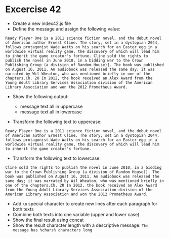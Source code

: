 # Excercise 42

* Create a new index42.js file
* Define the message and assign the following value:
```
Ready Player One is a 2011 science fiction novel, and the debut novel of American author Ernest Cline. The story, set in a dystopian 2044, follows protagonist Wade Watts on his search for an Easter egg in a worldwide virtual reality game, the discovery of which will lead him to inherit the game creator's fortune. Cline sold the rights to publish the novel in June 2010, in a bidding war to the Crown Publishing Group (a division of Random House)]. The book was published on August 16, 2011. An audiobook was released the same day; it was narrated by Wil Wheaton, who was mentioned briefly in one of the chapters.Ch. 20 In 2012, the book received an Alex Award from the Young Adult Library Services Association division of the American Library Association and won the 2012 Prometheus Award.
```
* Show the following output:
  * message text all in uppercase
  * message text all in lowercase

* Transform the following text to uppercase:
```
Ready Player One is a 2011 science fiction novel, and the debut novel of American author Ernest Cline. The story, set in a dystopian 2044, follows protagonist Wade Watts on his search for an Easter egg in a worldwide virtual reality game, the discovery of which will lead him to inherit the game creator's fortune. 
```

* Transform the following text to lowercase:
```
Cline sold the rights to publish the novel in June 2010, in a bidding war to the Crown Publishing Group (a division of Random House)]. The book was published on August 16, 2011. An audiobook was released the same day; it was narrated by Wil Wheaton, who was mentioned briefly in one of the chapters.Ch. 20 In 2012, the book received an Alex Award from the Young Adult Library Services Association division of the American Library Association and won the 2012 Prometheus Award.
```

* Add `\n` special character to create new lines after each paragraph for both texts
* Combine both texts into one variable (upper and lower case)
* Show the final result using concat
* Show the result character length with a descriptive message: `The message has %chars% characters long`
